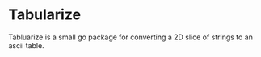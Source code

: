 # Tabularize

Tabluarize is a small go package for converting a 2D slice of strings to an ascii table.